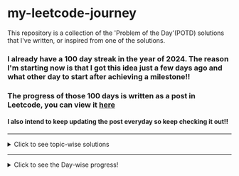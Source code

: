# my-leetcode-journey
This repository is a collection of the 'Problem of the Day'(POTD) solutions that I've written, or inspired from one of the solutions.

### I already have a 100 day streak in the year of 2024. The reason I'm starting now is that I got this idea just a few days ago and what other day to start after achieving a milestone!!
### The progress of those 100 days is written as a post in Leetcode, you can view it [here](https://leetcode.com/discuss/general-discussion/4658085/To-get-the-Leetcode-Laptop-sleeve.)

#### I also intend to keep updating the post everyday so keep checking it out!!

---

<details>
  <summary>Click to see topic-wise solutions</summary>
  <p>

  - [Array](Topics/Array.md)
  - [Back Tracking](Topics/Back-Tracking.md)
  - [Binary Tree](Topics/Binary-Tree.md)
  - [Binary Search](Topics/Binary-Search.md)
  - [Bit Manipulation](Topics/Bit-Manipulation.md)
  - [Bitmask](Topics/Bitmask.md)
  - [Breadth First Search](Topics/Breadth-First-Search.md)
  - [Combinatorics](Topics/Combinatorics.md)
  - [Depth First Search](Topics/Depth-First-Search.md)
  - [Enumeration](Topics/Enumeration.md)
  - [Graph](Topics/Graph.md)
  - [Greedy](Topics/Greedy.md)
  - [Hash Table](Topics/Hash-Table.md)
  - [Heap](Topics/Heap.md)
  - [Linked List](Topics/Linked-List.md)
  - [Math](Topics/Math.md)
  - [Matrix](Topics/Matrix.md)
  - [Monotonic Stack](Topics/Monotonic%20Stack.md)
  - [Prefix Sum](Topics/Prefix-Sum.md)
  - [Priority Queue](Topics/Priority-Queue.md)
  - [Queue](Topics/Queue.md)
  - [Simulation](Topics/Simulation.md)
  - [Sliding Window](Topics/Sliding-Window.md)
  - [Sorting](Topics/Sorting.md)
  - [Stack](Topics/Stack.md)
  - [String](Topics/String.md)
  - [Tree](Topics/Two-Pointers.md)
  - [Trie](Topics/Trie.md)
  - [Two Pointers](Topics/Two-Pointers.md)
  - [Topological-Sort](Topics/Topological-Sort.md)
  - [Union-Find](Topics/Union-Find.md)

  </p>
</details>

---
<details>
  <summary>Click to see the Day-wise progress!</summary>
  <p>
  <details>
  <summary>2024</summary>
  <p>
  <details>
  <summary>April</summary>
  <p>

- Day 101: 
  - Problem: [1700. Number of Students Unable to Eat Lunch (Easy)](https://leetcode.com/problems/number-of-students-unable-to-eat-lunch/description/)
  - Solution: [cpp solution](Year/2024/April/1700_Number_of_Students_Unable_to_Eat_Lunch_(Easy).cpp)
  - Topics: Array, Stack, Queue, Simulation

- Day 102:
  - Problem: [2073 Time needed to buy tickets (Easy)](https://leetcode.com/problems/time-needed-to-buy-tickets/)
  - Solution: [cpp solution](Year/2024/April/2073_Time_Needed_to_buy_tickets_(Easy).cpp)
  - Topics: Array, Queue, Simulation
  
- Day 103:
  - Problem: [950. Reveal Cards In Increasing Order (Medium)](https://leetcode.com/problems/reveal-cards-in-increasing-order/description/)
  - Solution: [cpp solution](Year/2024/April/950_Reveal_Cards_In_Increasing_Order_(Medium).cpp)
  - Topics: Array, Queue, Sorting, Simulation

- Day 104:
  - Problem: [402. Remove K Digits (Medium)](https://leetcode.com/problems/remove-k-digits/description/)
  - Solution: [cpp solution](Year/2024/April/402_Remove_K_Digits_(Medium).cpp)
  - Topics: String, Stack, Greedy, Monotonic-Stack

- Day 105:
  - Problem: [85. Maximal Rectangle (Hard)](https://leetcode.com/problems/maximal-rectangle/?envType=daily-question&envId=2024-04-13)
  - Solution: [cpp solution](Year/2024/April/85_Maximal_Rectangle_(Hard).cpp)
  - Topics: Array, Dynamic-Programming, Stack, Matrix, Monotonic-Stack

- Day 106:
  - Problem: [404. Sum of Left Leaves (Easy)](https://leetcode.com/problems/sum-of-left-leaves/description/)
  - Solution: [cpp solution](Year/2024/April/404_Sum_Of_Left_Leaves_(Easy).cpp)
  - Topics: Tree, Depth-First-Search, Breadth-First-Search, Binary-Tree

- Day 107:
  - Problem: [129. Sum Root to Leaf Nodes (Medium)](https://leetcode.com/problems/sum-root-to-leaf-numbers/description/)
  - Solution: [cpp solution](Year/2024/April/129_Sum_Root_to_Leaf_Node_(Medium).cpp)
  - Topics: Tree, Depth-First-Search, Binary-Tree

- Day 108:
  - Problem: [623. Add one Row to the Tree (Medium)](https://leetcode.com/problems/add-one-row-to-tree/description/)
  - Solution: [cpp solution](Year/2024/April/623_Add_One_Row_To_Tree_(Medium).cpp)
  - Topics: Tree, Depth-First-Search, Breadth-First-Search, Binary-Tree

- Day 109:
  - Problem: [988 Smallest String From Leaf (Medium)](https://leetcode.com/problems/smallest-string-starting-from-leaf/)
  - Solution: [cpp solution](Year/2024/April/988_Smallest_String_From_Leaf_(Medium).cpp)
  - Topics: String, Tree, Depth-First-Search, Binary-Tree

- Day 110:
  - Problem: [456 Island Perimeter (Easy)](https://leetcode.com/problems/island-perimeter/description/)
  - Solution: [cpp solution](Year/2024/April/456_Island_Perimeter_(Easy).cpp)
  - Topics: Array, Matrix, Depth-First-Search, Breadth-First-Search

- Day 111:
  - Problem: [200 Count Islands (Medium)](https://leetcode.com/problems/number-of-islands/description/)
  - Solution: [cpp solution](Year/2024/April/200_Count_Islands_(Medium).cpp)
  - Topics: Array, Depth-First-Search, Breadth-First-Search, Matrix, Union-Find

- Day 112:
  - Problem: [1992 Find all groups of FarmLand (Medium)](https://leetcode.com/problems/find-all-groups-of-farmland/description/)
  - Solution: [cpp solution](Year/2024/April/1992_Find_All_Groups_Of_FarmLand_(Medium).cpp)
  - Topics: Array, Matrix, Depth-First-Search, Breadth-First-Search

- Day 113:
  - Problem: [1971 Find if path exists in Graph (Easy)](https://leetcode.com/problems/find-if-path-exists-in-graph/)
  - Solution: [cpp solution](Year/2024/April/1971_Find_If_Path_Exists_In_Graph_(Easy).cpp)
  - Topics: Graph, Union-Find, Depth-First-Search, Breadth-First-Search

- Day 114:
  - Problem: [152 Maximum Product Subarray (Medium)](https://leetcode.com/problems/maximum-product-subarray/description/)
  - Solution: [cpp solution](Year/2024/April/152_Maximum_Product_Subarray_(Medium).cpp)
  - Topics: Array, Dynamic-Programming

- Day 115:
  - Problem: [310 Minimum Height Trees (Medium)](https://leetcode.com/problems/minimum-height-trees/description/)
  - Solution: [cpp solution](Year/2024/April/310_Minimum_Height_Trees_(Medium).cpp)
  - Topics: Graph, Depth-First-Search, Breadth-First-Search, Topological-Sort

- Day 116:
  - Problem: [1137 Nth Tribonacci Number (Easy)](https://leetcode.com/problems/n-th-tribonacci-number/)
  - Solution: [cpp solution](Year/2024/April/1137_Nth_Tribonacci_Number_(Easy).cpp)
  - Topics: Math, Dynamic-Programming, Memoization

- Day 117:
  - Problem: [2370 Longest Ideal Subsequence (Medium)](https://leetcode.com/problems/longest-ideal-subsequence/)
  - Solution: [cpp solution](Year/2024/April/2370_Longest_Ideal_Subsequence_(Medium).cpp)
  - Topics: String, Hash-Table, Dynamic-Programming

- Day 118:
  - Problem: [1289 Minimum Falling Path Sum II (Hard)](https://leetcode.com/problems/minimum-falling-path-sum-ii/)
  - Solution: [cpp solution](Year/2024/April/1289_Minimum_Falling_Path_Sum_II_(Hard).cpp)
  - Topics: Array, Dynamic-Programming, Matrix

- Day 119:
  - Problem: [514 Freedom Trail (Hard)](https://leetcode.com/problems/freedom-trail/description/)
  - Solution: [cpp solution](Year/2024/April/514_Freedom_Trail_(Hard).cpp)
  - Topics: String, Dynamic-Programming, Breadth-First-Search, Depth-First-Search

- Day 120:
  - Problem: [834 Sum of Distances in Tree (Hard)](https://leetcode.com/problems/sum-of-distances-in-tree/description/)
  - Solution: [cpp solution](Year/2024/April/834_Sum_of_Distances_in_Tree_(Hard).cpp)
  - Topics: Graph, Tree, Dynamic-Programming, Tree

- Day 121:
  - Problem: [2997 Minimum Number of Operations to Make Array XOR Equal to K (Medium)](https://leetcode.com/problems/minimum-number-of-operations-to-make-array-xor-equal-to-k/description/)
  - Solution: [cpp solution](Year/2024/April/2997_Minimum_Number_Of_Operations_To_Make_Array_XOR_Equal_to_K_(Medium).cpp)
  - Topics: Array, Bit-Manipulation

- Day 122:
  - Problem: [1915 Number of Wonderful Substrings (Medium)](https://leetcode.com/problems/number-of-wonderful-substrings/description/)
  - Solution: [cpp solution](Year/2024/April/1915_Number_Of_Wonderful_Substrings_(Medium).cpp)
  - Topics: Bit-Manipulation, Prefix-Sum, Hash-Table, String

  </p>
  </details>

  <details>
  <summary>May</summary>
  <p>

  - Day 123:
    - Problem: [2000 Reverse Prefix Of Word (Easy)](https://leetcode.com/problems/reverse-prefix-of-word/description/)
    - Solution: [cpp solution](Year/2024/May/2000_Reverse_Prefix_Of_Word_(Easy).cpp)
    - Topics: String, Two-Pointers

  - Day 124:
    - Problem: [2441 Largest Positive Integer that exists with its negative (Easy)](https://leetcode.com/problems/largest-positive-integer-that-exists-with-its-negative/description/)
    - Solution: [cpp solution](Year/2024/May/2441_Largest_Positive_Integer_That_Exists_With_Its_Negative_(Easy).cpp)
    - Topics: Array, Hash-Table, Two-Pointers, Sorting

  - Day 125:
    - Problem: [165 Compare Version Numbers (Medium)](https://leetcode.com/problems/compare-version-numbers/)
    - Solution: [cpp solution](Year/2024/May/165_Compare_Version_Numbers_(Medium).cpp)
    - Topics: String, Two-Pointers

  - Day 126:
    - Problem: [881 Boats to save people (Medium)](https://leetcode.com/problems/boats-to-save-people/description/)
    - Solution: [cpp solution](Year/2024/May/881_Boats_to_save_people_(Medium).cpp)
    - Topics: Sorting, Greedy, Array, Two-Pointers

  - Day 127:
    - Problem: [237 Delete Node in a Linked List [Medium]](https://leetcode.com/problems/delete-node-in-a-linked-list/description/)
    - Solution: [cpp solution](Year/2024/May/237_Delete_Node_In_A_Linked_List_(Medium).cpp)
    - Topics: Linked-List

  - Day 128:
    - Problem: [2487 Remove Nodes From Linked List [Medium]](https://leetcode.com/problems/remove-nodes-from-linked-list/)
    - Solution: [cpp solution](Year/2024/May/2487_Remove_Nodes_From_Linked_List_(Medium).cpp)
    - Topics: Linked-List, Stack, Recursion, Monotonic-Stack

  - Day 129:
    - Problem: [2816 Double a Number Represented as a Linked List (Medium)](https://leetcode.com/problems/double-a-number-represented-as-a-linked-list/description/)
    - Solution: [cpp solution](Year/2024/May/2816_Double_A_Number_As_A_Linked_List_(Medium).cpp)
    - Topics: Linked-List, Math, Stack

  - Day 130:
    - Problem: [506 Relative Ranks (Easy)](https://leetcode.com/problems/relative-ranks/description/)
    - Solution: [cpp solution](Year/2024/May/506_Relative_Ranks_(Easy).cpp)
    - Topics: Array, Sorting, Heap, Priority-Queue

  - Day 131:
    - Problem: [3075 Maximize Happiness of Selected Children (Medium)](https://leetcode.com/problems/maximize-happiness-of-selected-children/)
    - Solution: [cpp solution](Year/2024/May/3075_Maximize_Happiness_Of_Selected_Children_(Medium).cpp)
    - Topics: Array, Greedy, Sorting

  - Day 132:
    - Problem: [786 Kth Smallest Prime Fraction (Medium)](https://leetcode.com/problems/k-th-smallest-prime-fraction/description/)
    - Solution: [cpp solution](Year/2024/May/786_Kth_Smallest_Prime_Fraction_(Medium).cpp)
    - Topics: Array, Two-Pointers, Binary-Search, Sorting, Heap, Priority-Queue

  - Day 133:
    - Problem: [857 Minimum Cost to hire K workers (Hard)](https://leetcode.com/problems/minimum-cost-to-hire-k-workers/)
    - Solution: [cpp solution](Year/2024/May/857_Minimum_Cost_to_hire_K_Workers_(Hard).cpp)
    - Topics: Array, Greedy, Sorting, Heap, Priority-Queue

  - Day 134:
    - Problem: [2373 Largest Local Values in a Matrix (Easy)](https://leetcode.com/problems/largest-local-values-in-a-matrix/description/)
    - Solution: [cpp solution](Year/2024/May/2373_Largest_Local_Values_in_a_Matrix_(Easy).cpp)
    - Topics: Array, Matrix

  - Day 135(copied):
    - Problem: [861 Score After Flipping the Matrix (Medium)](https://leetcode.com/problems/score-after-flipping-matrix/description/)
    - Solution: [cpp solution](Year/2024/May/861_Score_After_Flipping_The_Matrix_(Medium).cpp)
    - Topics: Array, Greedy, Matrix, Bit-Manipulation

  - Day 136(copied):
    - Problem: [1219 Path with Maximum Gold (Medium)](https://leetcode.com/problems/path-with-maximum-gold/description/)
    - Solution: [cpp solution](Year/2024/May/1219_Path_with_Maximum_Gold_(Medium).cpp)
    - Topics: Array, Matrix, Back-Tracking

  - Day 137(copied):
    - Problem: [2812 Find the safest path in a grid (Medium)](https://leetcode.com/problems/find-the-safest-path-in-a-grid/description/)
    - Solution: [cpp solution](Year/2024/May/2812_Find_the_safest_path_in_a_grid_(Medium).cpp)
    - Topics: Array, Matrix, Binary-Search, Union-Find, Breadth-First-Search

  - Day 138:
    - Problem: [2331 Evaluate Boolean Binary Tree (Easy)](https://leetcode.com/problems/evaluate-boolean-binary-tree/description/)
    - Solution: [cpp solution](Year/2024/May/2331_Evaluate_Boolean_Binary_Tree_(Easy).cpp)
    - Topics: Tree, Binary-Tree, Depth-First-Search

  - Day 139:
    - Problem: [1325 Delete Leaves with a Given Value (Medium)](https://leetcode.com/problems/delete-leaves-with-a-given-value/description/)
    - Solution: [cpp solution](Year/2024/May/1325_Delete_Leaves_with_a_Given_Value_(Medium).cpp)
    - Topics: Tree, Binary-Tree, Depth-First-Search

  - Day 140:
    - Problem: [979 Distribute Coins in a Binary Tree (Medium)](https://leetcode.com/problems/distribute-coins-in-binary-tree/)
    - Solution: [cpp solution](Year/2024/May/979_Distribute_Coins_in_a_binary_tree_(Medium).cpp)
    - Topics: Tree, Binary-Tree, Depth-First-Search

  - Day 141:
    - Problem: [3068 Find the maximum sum of Node Values (Hard)](https://leetcode.com/problems/find-the-maximum-sum-of-node-values/)
    - Solution: [cpp solution](Year/2024/May/3068_Find_the_maximum_sum_of_Node_Values_(Hard).cpp)
    - Topics: Array, Greedy, Tree, Sorting, Dynamic-Programming, Bit-Manipulation

  - Day 142:
    - Problem: [1863 Sum of all Subset XOR Totals (Easy)](https://leetcode.com/problems/sum-of-all-subset-xor-totals/)
    - Solution: [cpp solution](Year/2024/May/1863_Sum_of_all_subset_XOR_totals_(Easy).cpp)
    - Topics: Array, Math, Back-Tracking, Bit-Manipulation, Combinatorics, Enumeration

  - Day 143:
    - Problem: [78 Subsets (Medium)](https://leetcode.com/problems/subsets/description/)
    - Solution: [cpp solution](Year/2024/May/78_Subsets_(Medium).cpp)
    - Topics: Array, Back-Tracking, Bit-Manipulation

  - Day 144:
    - Problem: [131 Palindrome Partitioning (Medium)](https://leetcode.com/problems/palindrome-partitioning/description/)
    - Solution: [cpp solution](Year/2024/May/131_Palindrome_Partitioning_(Medium).cpp)
    - Topics: String, Dynamic-Programming, Sorting

  - Day 145:
    - Problem: [2597 The Number of Beautiful Subsets (Medium)](https://leetcode.com/problems/the-number-of-beautiful-subsets/description/)
    - Solution: [cpp solution](Year/2024/May/2597_Number_of_Beautiful_Subsets_(Medium).cpp)
    - Topics: Array, Back-Tracking, Sorting, Dynamic-Programming

  - Day 146:
    - Problem: [1255 Maximum Score Words formed by Letters (Hard)](https://leetcode.com/problems/maximum-score-words-formed-by-letters/description/)
    - Solution: [cpp solution](Year/2024/May/1255_Maximum_Score_Words_Formed_By_Letters_(Hard).cpp)
    - Topics: Array, String, Bit-Manipulation, Bitmask, Back-Tracking, Dynamic-Programming

  - Day 147:
    - Problem: [140 Word Break II (Hard)](https://leetcode.com/problems/word-break-ii/description/)
    - Solution: [cpp solution](Year/2024/May/140_Word_Break_II_(Hard).cpp)
    - Topics: Array, String, Trie, Memoization, Hash-Table, Back-Tracking, Dynamic-Programming

  - Day 148:
    - Problem: [552 Student Attendance Record II (Hard)](https://leetcode.com/problems/student-attendance-record-ii/)
    - Solution: [cpp solution](Year/2024/May/552_Student_Attendance_II_(Hard).cpp)
    - Topics: Dynamic-Programming
  
  - Day 149:
    - Problem: [1608 Special Elements with X Elements greater than or equal X (Easy)](https://leetcode.com/problems/special-array-with-x-elements-greater-than-or-equal-x/description/)
    - Solution: [cpp solution](Year/2024/May/1608_Special_Elements_with_X_Elements_greater_than_or_equal_X_(Easy).cpp)
    - Topics: Array, Sorting, Binary-Search

  - Day 150:
    - Problem: [1208 Get Equal Substrings within Budget (Medium)](https://leetcode.com/problems/get-equal-substrings-within-budget/description/)
    - Solution: [cpp solution](Year/2024/May/1208_Get_Equal_Substrings_within_Budget_(Medium).cpp)
    - Topics: String, Prefix-Sum, Sliding-Window, Binary-Search

  - Day 151:
    - Problem: [1404 Number of Steps to reduce a Number in Binary Representation to One (Medium)](https://leetcode.com/problems/number-of-steps-to-reduce-a-number-in-binary-representation-to-one/description/)
    - Solution: [cpp solution](Year/2024/May/1404_Number_of_Steps_to_reduce_a_number_in_binary_representation_to_one_(Medium).cpp)
    - Topics: String, Bit-Manipulation

  - Day 152:
    - Problem: [1442 Count Triplets that can form Two Arrays of Equal XOR (Medium)](https://leetcode.com/problems/count-triplets-that-can-form-two-arrays-of-equal-xor/)
    - Solution: [cpp solution](Year/2024/May/1442_Count_Triplets_that_can_form_Two_Arrays_of_Equal_XOR_(Medium).cpp)
    - Topics: Array, Math, Prefix-Sum, Hash-Table, Bit-Manipulation

  - Day 153:
    - Problem: [260 Single Number III (Medium)](https://leetcode.com/problems/single-number-iii/description/)
    - Solution: [cpp solution](Year/2024/May/260_Single_number_III_(Medium).cpp)
    - Topics: Array, Bit-Manipulation

  </p>
  </details>
  
  <details>
  <summary>June</summary>
  <p>

  - Day 154:
    - Problem: [3110 Score of a String (Easy)](https://leetcode.com/problems/score-of-a-string/description/)
    - Solution: [cpp solution](Year/2024/June/3110_Score_of_a_String_(Easy).cpp)
    - Topics: String

  - Day 155:
    - Problem: [344 Reverse String (Easy)](https://leetcode.com/problems/reverse-string/description/)
    - Solution: [cpp solution](Year/2024/June/344_Reverse_String_(Easy).cpp)
    - Topics: String, Two-Pointers

  - Day 156:
    - Problem: [2486 Append Character to String to make Subsequence (Medium)](https://leetcode.com/problems/append-characters-to-string-to-make-subsequence/description/)
    - Solution: [cpp solution](Year/2024/June/2486_Append_Characters_to_make_String_Subsequence_(Medium).cpp)
    - Topics: String, Greedy, Two-Pointers

  - Day 157:
    - Problem: [409 Longest Palindrome (Easy)](https://leetcode.com/problems/longest-palindrome/description/)
    - Solution: [cpp solution](Year/2024/June/409_Longest_Palindrome_(Easy).cpp)
    - Topics: String, Greedy, Hash-Table

  - Day 158:
    - Problem: [1002 Find Common Characters (Easy)](https://leetcode.com/problems/find-common-characters/)
    - Solution: [cpp solution](Year/2024/June/1002_Find_Common_Characters_(Easy).cpp)
    - Topics: String, Array, Hash-Table

  - Day 159:
    - Problem: [846 Hand of Straights (Medium)](https://leetcode.com/problems/hand-of-straights/description/)
    - Solution: [cpp solution](Year/2024/June/846_Hand_of_Straights_(Medium).cpp)
    - Topics: Array, Greedy, Sorting, Hash-Table

  </p>
  </details>
  </p>
  </details>
  </p>
</details>